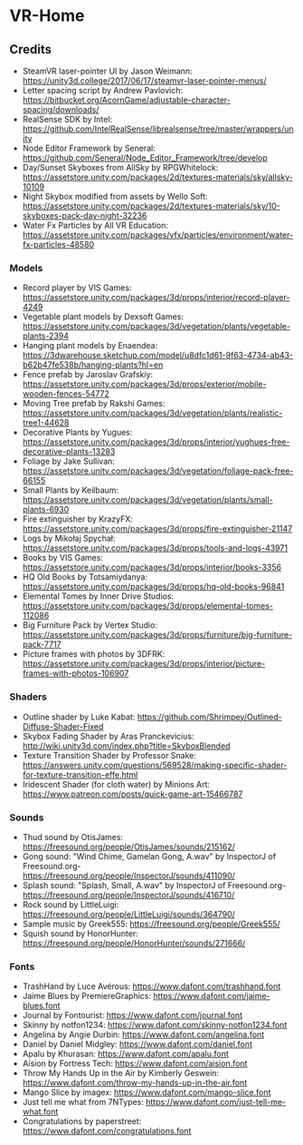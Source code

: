 # VR-Home

## Credits
- SteamVR laser-pointer UI by Jason Weimann: https://unity3d.college/2017/06/17/steamvr-laser-pointer-menus/
- Letter spacing script by Andrew Pavlovich: https://bitbucket.org/AcornGame/adjustable-character-spacing/downloads/
- RealSense SDK by Intel: https://github.com/IntelRealSense/librealsense/tree/master/wrappers/unity
- Node Editor Framework by Seneral: https://github.com/Seneral/Node_Editor_Framework/tree/develop
- Day/Sunset Skyboxes from AllSky by RPGWhitelock: https://assetstore.unity.com/packages/2d/textures-materials/sky/allsky-10109
- Night Skybox modified from assets by Wello Soft: https://assetstore.unity.com/packages/2d/textures-materials/sky/10-skyboxes-pack-day-night-32236
- Water Fx Particles by All VR Education: https://assetstore.unity.com/packages/vfx/particles/environment/water-fx-particles-48580

### Models
- Record player by VIS Games: https://assetstore.unity.com/packages/3d/props/interior/record-player-4249
- Vegetable plant models by Dexsoft Games: https://assetstore.unity.com/packages/3d/vegetation/plants/vegetable-plants-2394
- Hanging plant models by Enaendea: https://3dwarehouse.sketchup.com/model/u8dfc1d61-9f63-4734-ab43-b62b47fe538b/hanging-plants?hl=en
- Fence prefab by Jaroslav Grafskiy: https://assetstore.unity.com/packages/3d/props/exterior/mobile-wooden-fences-54772
- Moving Tree prefab by Rakshi Games: https://assetstore.unity.com/packages/3d/vegetation/plants/realistic-tree1-44628
- Decorative Plants by Yugues: https://assetstore.unity.com/packages/3d/props/interior/yughues-free-decorative-plants-13283
- Foliage by Jake Sullivan: https://assetstore.unity.com/packages/3d/vegetation/foliage-pack-free-66155
- Small Plants by Keilbaum: https://assetstore.unity.com/packages/3d/vegetation/plants/small-plants-6930
- Fire extinguisher by KrazyFX: https://assetstore.unity.com/packages/3d/props/fire-extinguisher-21147
- Logs by Mikołaj Spychał: https://assetstore.unity.com/packages/3d/props/tools-and-logs-43971
- Books by VIS Games: https://assetstore.unity.com/packages/3d/props/interior/books-3356
- HQ Old Books by Totsamiydanya: https://assetstore.unity.com/packages/3d/props/hq-old-books-96841
- Elemental Tomes by Inner Drive Studios: https://assetstore.unity.com/packages/3d/props/elemental-tomes-112086
- Big Furniture Pack by Vertex Studio: https://assetstore.unity.com/packages/3d/props/furniture/big-furniture-pack-7717
- Picture frames with photos by 3DFRK: https://assetstore.unity.com/packages/3d/props/interior/picture-frames-with-photos-106907

### Shaders
- Outline shader by Luke Kabat: https://github.com/Shrimpey/Outlined-Diffuse-Shader-Fixed
- Skybox Fading Shader by Aras Pranckevicius: http://wiki.unity3d.com/index.php?title=SkyboxBlended
- Texture Transition Shader by Professor Snake: https://answers.unity.com/questions/569528/making-specific-shader-for-texture-transition-effe.html
- Iridescent Shader (for cloth water) by Minions Art: https://www.patreon.com/posts/quick-game-art-15466787

### Sounds
- Thud sound by OtisJames: https://freesound.org/people/OtisJames/sounds/215162/
- Gong sound: "Wind Chime, Gamelan Gong, A.wav" by InspectorJ of Freesound.org- https://freesound.org/people/InspectorJ/sounds/411090/
- Splash sound: "Splash, Small, A.wav" by InspectorJ of Freesound.org- https://freesound.org/people/InspectorJ/sounds/416710/
- Rock sound by LittleLuigi: https://freesound.org/people/LittleLuigi/sounds/364790/
- Sample music by Greek555: https://freesound.org/people/Greek555/
- Squish sound by HonorHunter: https://freesound.org/people/HonorHunter/sounds/271666/

### Fonts
- TrashHand by Luce Avérous: https://www.dafont.com/trashhand.font
- Jaime Blues by PremiereGraphics: https://www.dafont.com/jaime-blues.font
- Journal by Fontourist: https://www.dafont.com/journal.font
- Skinny by notfon1234: https://www.dafont.com/skinny-notfon1234.font
- Angelina by Angie Durbin: https://www.dafont.com/angelina.font
- Daniel by Daniel Midgley: https://www.dafont.com/daniel.font
- Apalu by Khurasan: https://www.dafont.com/apalu.font
- Aision by Fortress Tech: https://www.dafont.com/aision.font
- Throw My Hands Up in the Air by Kimberly Geswein: https://www.dafont.com/throw-my-hands-up-in-the-air.font
- Mango Slice by imagex: https://www.dafont.com/mango-slice.font
- Just tell me what from 7NTypes: https://www.dafont.com/just-tell-me-what.font
- Congratulations by paperstreet: https://www.dafont.com/congratulations.font
